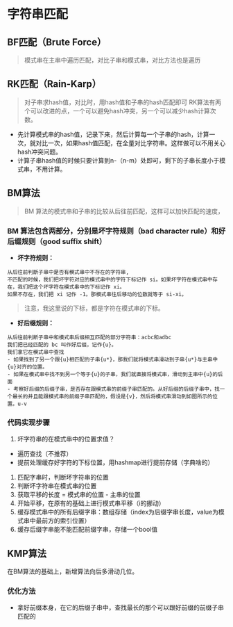 # 字符串匹配
## BF匹配（Brute Force）
> 模式串在主串中遍历匹配，对比子串和模式串，对比方法也是遍历
## RK匹配（Rain-Karp）
> 对子串求hash值，对比时，用hash值和子串的hash匹配即可
RK算法有两个可以改进的点，一个可以避免hash冲突，另一个可以减少hash计算次数。
- 先计算模式串的hash值，记录下来，然后计算每一个子串的hash，计算一次，就对比一次，如果hash值匹配，在全量对比字符串。这样做可以不用关心hash冲突问题。
- 计算子串hash值的时候只要计算到n-（n-m）处即可，剩下的子串长度小于模式串，不用计算。

## BM算法
> BM 算法的模式串和子串的比较从后往前匹配，这样可以加快匹配的速度，

### BM 算法包含两部分，分别是坏字符规则（bad character rule）和好后缀规则（good suffix shift）
- **坏字符规则：**
```
从后往前判断子串中是否有模式串中不存在的字符串,
不匹配的时候，我们把坏字符对应的模式串中的字符下标记作 si。如果坏字符在模式串中存在，我们把这个坏字符在模式串中的下标记作 xi。
如果不存在，我们把 xi 记作 -1。那模式串往后移动的位数就等于 si-xi。
```
> 注意，我这里说的下标，都是字符在模式串的下标。

- **好后缀规则：**
```
从后往前判断子串中和模式串后缀相互匹配的部分字符串：acbc和adbc
我们把已经匹配的 bc 叫作好后缀，记作{u}。
我们拿它在模式串中查找
- 如果找到了另一个跟{u}相匹配的子串{u*}，那我们就将模式串滑动到子串{u*}与主串中{u}对齐的位置。
- 如果在模式串中找不到另一个等于{u}的子串，我们就直接将模式串，滑动到主串中{u}的后面
- 考察好后缀的后缀子串，是否存在跟模式串的前缀子串匹配的。从好后缀的后缀子串中，找一个最长的并且能跟模式串的前缀子串匹配的，假设是{v}，然后将模式串滑动到如图所示的位置。u-v
```

### 代码实现步骤
1. 坏字符串的在模式串中的位置求值？
- 遍历查找（不推荐）
- 提前处理缓存好字符的下标位置，用hashmap进行提前存储（字典啥的）
1. 匹配字串时，判断坏字符串的位置
2. 判断坏字符串在模式串的位置
3. 获取平移的长度 = 模式串的位置 - 主串的位置
4. 开始平移，在原有的基础上进行模式串平移（i的挪动）
5. 缓存模式串中的所有后缀字串：数组存储（index为后缀字串长度，value为模式串中最前方的索引位置）
6. 缓存后缀字串能不能匹配前缀字串，存储一个bool值

## KMP算法
在BM算法的基础上，新增算法向后多滑动几位。
### 优化方法
- 拿好前缀本身，在它的后缀子串中，查找最长的那个可以跟好前缀的前缀子串匹配的
